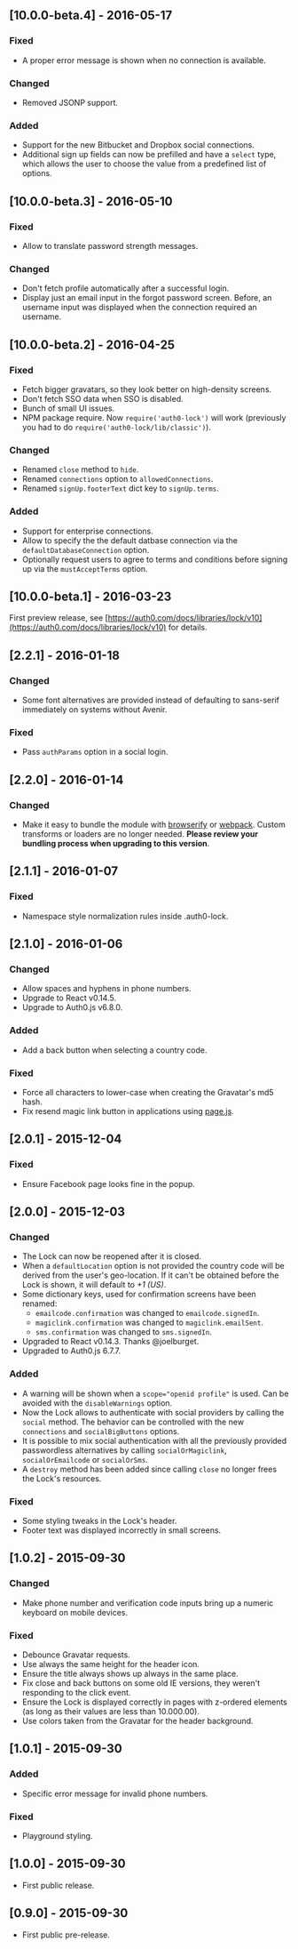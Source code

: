 ## [10.0.0-beta.4] - 2016-05-17

### Fixed

- A proper error message is shown when no connection is available.

### Changed

- Removed JSONP support.

### Added

- Support for the new Bitbucket and Dropbox social connections.
- Additional sign up fields can now be prefilled and have a `select`
  type, which allows the user to choose the value from a predefined
  list of options.

## [10.0.0-beta.3] - 2016-05-10

### Fixed

- Allow to translate password strength messages.

### Changed

- Don't fetch profile automatically after a successful login.
- Display just an email input in the forgot password screen. Before,
  an username input was displayed when the connection required an
  username.

## [10.0.0-beta.2] - 2016-04-25

### Fixed

- Fetch bigger gravatars, so they look better on high-density screens.
- Don't fetch SSO data when SSO is disabled.
- Bunch of small UI issues.
- NPM package require. Now `require('auth0-lock')` will work (previously you had to do `require('auth0-lock/lib/classic')`).

### Changed

- Renamed `close` method to `hide`.
- Renamed `connections` option to `allowedConnections`.
- Renamed `signUp.footerText` dict key to `signUp.terms`.

### Added

- Support for enterprise connections.
- Allow to specify the the default datbase connection via the
  `defaultDatabaseConnection` option.
- Optionally request users to agree to terms and conditions before
  signing up via the `mustAcceptTerms` option.

## [10.0.0-beta.1] - 2016-03-23

First preview release, see [https://auth0.com/docs/libraries/lock/v10](https://auth0.com/docs/libraries/lock/v10) for details.

## [2.2.1] - 2016-01-18

### Changed

- Some font alternatives are provided instead of defaulting to sans-serif immediately on systems without Avenir.

### Fixed

- Pass `authParams` option in a social login.

## [2.2.0] - 2016-01-14

### Changed

- Make it easy to bundle the module with [browserify](https://browserify.org) or [webpack](https://webpack.github.io/). Custom transforms or loaders are no longer needed. **Please review your bundling process when upgrading to this version**.

## [2.1.1] - 2016-01-07

### Fixed

- Namespace style normalization rules inside .auth0-lock.

## [2.1.0] - 2016-01-06

### Changed

- Allow spaces and hyphens in phone numbers.
- Upgrade to React v0.14.5.
- Upgrade to Auth0.js v6.8.0.

### Added

- Add a back button when selecting a country code.

### Fixed

- Force all characters to lower-case when creating the Gravatar's md5 hash.
- Fix resend magic link button in applications using [page.js](https://github.com/visionmedia/page.js).

## [2.0.1] - 2015-12-04

### Fixed

- Ensure Facebook page looks fine in the popup.

## [2.0.0] - 2015-12-03

### Changed

- The Lock can now be reopened after it is closed.
- When a `defaultLocation` option is not provided the country code will be derived from the user's geo-location. If it can't be obtained before the Lock is shown, it will default to _+1 (US)_.
- Some dictionary keys, used for confirmation screens have been renamed:
  - `emailcode.confirmation` was changed to `emailcode.signedIn`.
  - `magiclink.confirmation` was changed to `magiclink.emailSent`.
  - `sms.confirmation` was changed to `sms.signedIn`.
- Upgraded to React v0.14.3. Thanks @joelburget.
- Upgraded to Auth0.js 6.7.7.

### Added

- A warning will be shown when a `scope="openid profile"` is used. Can be avoided with the `disableWarnings` option.
- Now the Lock allows to authenticate with social providers by calling the `social` method. The behavior can be controlled with the new `connections` and `socialBigButtons` options.
- It is possible to mix social authentication with all the previously provided passwordless alternatives by calling `socialOrMagiclink`, `socialOrEmailcode` or `socialOrSms`.
- A `destroy` method has been added since calling `close` no longer frees the Lock's resources.

### Fixed

- Some styling tweaks in the Lock's header.
- Footer text was displayed incorrectly in small screens.

## [1.0.2] - 2015-09-30

### Changed

- Make phone number and verification code inputs bring up a numeric keyboard on mobile devices.

### Fixed

- Debounce Gravatar requests.
- Use always the same height for the header icon.
- Ensure the title always shows up always in the same place.
- Fix close and back buttons on some old IE versions, they weren't responding to the click event.
- Ensure the Lock is displayed correctly in pages with z-ordered elements (as long as their values are less than 10.000.00).
- Use colors taken from the Gravatar for the header background.

## [1.0.1] - 2015-09-30

### Added

- Specific error message for invalid phone numbers.

### Fixed

- Playground styling.

## [1.0.0] - 2015-09-30

- First public release.

## [0.9.0] - 2015-09-30

- First public pre-release.
